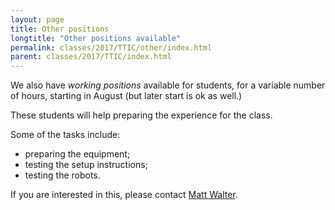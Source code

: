 ```yaml
---
layout: page
title: Other positions
longtitle: "Other positions available"
permalink: classes/2017/TTIC/other/index.html
parent: classes/2017/TTIC/index.html
---
```


We also have _working positions_ available  for students, for a variable number of hours, starting in August (but later start is ok as well.)

These students will help preparing the experience for the class.

Some of the tasks include:

- preparing the equipment;
- testing the setup instructions;
- testing the robots.

If you are interested in this, please contact [Matt Walter](http://ttic.edu/walter).
